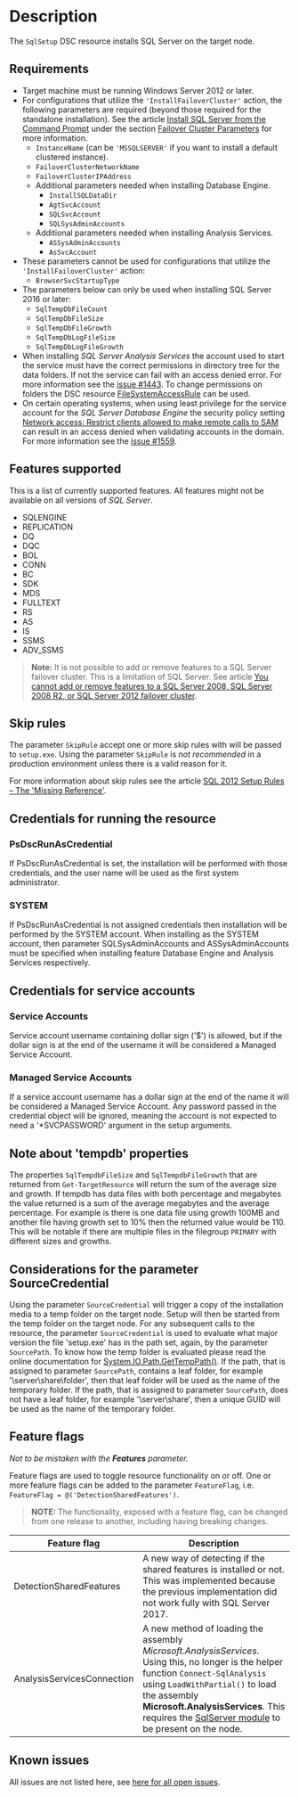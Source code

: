 # Description

The `SqlSetup` DSC resource installs SQL Server on the target node.

## Requirements

- Target machine must be running Windows Server 2012 or later.
- For configurations that utilize the `'InstallFailoverCluster'` action, the following
  parameters are required (beyond those required for the standalone installation).
  See the article [Install SQL Server from the Command Prompt](https://docs.microsoft.com/en-us/sql/database-engine/install-windows/install-sql-server-from-the-command-prompt)
  under the section [Failover Cluster Parameters](https://docs.microsoft.com/en-us/sql/database-engine/install-windows/install-sql-server-from-the-command-prompt#ClusterInstall)
  for more information.
  - `InstanceName` (can be `'MSSQLSERVER'` if you want to install a default
    clustered instance).
  - `FailoverClusterNetworkName`
  - `FailoverClusterIPAddress`
  - Additional parameters needed when installing Database Engine.
    - `InstallSQLDataDir`
    - `AgtSvcAccount`
    - `SQLSvcAccount`
    - `SQLSysAdminAccounts`
  - Additional parameters needed when installing Analysis Services.
    - `ASSysAdminAccounts`
    - `AsSvcAccount`
- These parameters cannot be used for configurations that utilize the
  `'InstallFailoverCluster'` action:
  - `BrowserSvcStartupType`
- The parameters below can only be used when installing SQL Server 2016 or
  later:
  - `SqlTempDbFileCount`
  - `SqlTempDbFileSize`
  - `SqlTempDbFileGrowth`
  - `SqlTempDbLogFileSize`
  - `SqlTempDbLogFileGrowth`
- When installing _SQL Server Analysis Services_ the account used to start
  the service must have the correct permissions in directory tree for the
  data folders. If not the service can fail with an access denied error.
  For more information see the [issue #1443](https://github.com/dsccommunity/SqlServerDsc/issues/1443).
  To change permissions on folders the DSC resource [FileSystemAccessRule](https://github.com/dsccommunity/FileSystemDsc)
  can be used.
- On certain operating systems, when using least privilege for the service
  account for the _SQL Server Database Engine_ the security policy setting
  [Network access: Restrict clients allowed to make remote calls to SAM](https://docs.microsoft.com/en-us/windows/security/threat-protection/security-policy-settings/network-access-restrict-clients-allowed-to-make-remote-sam-calls)
  can result in an access denied when validating accounts in the domain.
  For more information see the [issue #1559](https://github.com/dsccommunity/SqlServerDsc/issues/1559).

## Features supported

This is a list of currently supported features. All features might not be
available on all versions of _SQL Server_.

- SQLENGINE
- REPLICATION
- DQ
- DQC
- BOL
- CONN
- BC
- SDK
- MDS
- FULLTEXT
- RS
- AS
- IS
- SSMS
- ADV_SSMS

> **Note:** It is not possible to add or remove features to a SQL Server failover
>cluster. This is a limitation of SQL Server. See article
>[You cannot add or remove features to a SQL Server 2008, SQL Server 2008 R2, or
>SQL Server 2012 failover cluster](https://support.microsoft.com/en-us/help/2547273/you-cannot-add-or-remove-features-to-a-sql-server-2008,-sql-server-2008-r2,-or-sql-server-2012-failover-cluster).

## Skip rules

The parameter `SkipRule` accept one or more skip rules with will be passed
to `setup.exe`. Using the parameter `SkipRule` is _not recommended_ in a
production environment unless there is a valid reason for it.

For more information about skip rules see the article [SQL 2012 Setup Rules – The 'Missing Reference'](https://deep.data.blog/2014/04/02/sql-2012-setup-rules-the-missing-reference/).

## Credentials for running the resource

### PsDscRunAsCredential

If PsDscRunAsCredential is set, the installation will be performed with those
credentials, and the user name will be used as the first system administrator.

### SYSTEM

If PsDscRunAsCredential is not assigned credentials then installation will be
performed by the SYSTEM account. When installing as the SYSTEM account, then
parameter SQLSysAdminAccounts and ASSysAdminAccounts must be specified when
installing feature Database Engine and Analysis Services respectively.

## Credentials for service accounts

### Service Accounts

Service account username containing dollar sign ('$') is allowed, but if the
dollar sign is at the end of the username it will be considered a Managed Service
Account.

### Managed Service Accounts

If a service account username has a dollar sign at the end of the name it will
be considered a Managed Service Account. Any password passed in
the credential object will be ignored, meaning the account is not expected to
need a '*SVCPASSWORD' argument in the setup arguments.

## Note about 'tempdb' properties

The properties `SqlTempdbFileSize` and `SqlTempdbFileGrowth` that are
returned from `Get-TargetResource` will return the sum of the average size
and growth. If tempdb has data files with both percentage and megabytes the
value returned is a sum of the average megabytes and the average percentage.
For example is there is one data file using growth 100MB and another file
having growth set to 10% then the returned value would be 110.
This will be notable if there are multiple files in the filegroup `PRIMARY`
with different sizes and growths.

## Considerations for the parameter SourceCredential

Using the parameter `SourceCredential` will trigger a copy of the installation
media to a temp folder on the target node. Setup will then be started from
the temp folder on the target node. For any subsequent calls to the resource,
the parameter `SourceCredential` is used to evaluate what major version the
file 'setup.exe' has in the path set, again, by the parameter `SourcePath`.
To know how the temp folder is evaluated please read the online documentation
for [System.IO.Path.GetTempPath()](https://msdn.microsoft.com/en-us/library/system.io.path.gettemppath(v=vs.110).aspx).
If the path, that is assigned to parameter `SourcePath`, contains a leaf folder,
for example '\\server\share\folder', then that leaf folder will be used as the
name of the temporary folder. If the path, that is assigned to parameter
`SourcePath`, does not have a leaf folder, for example '\\server\share', then
a unique GUID will be used as the name of the temporary folder.

## Feature flags

_Not to be mistaken with the **Features** parameter._

Feature flags are used to toggle resource functionality on or off. One or
more feature flags can be added to the parameter `FeatureFlag`, i.e.
`FeatureFlag = @('DetectionSharedFeatures')`.

>**NOTE:** The functionality, exposed with a feature flag, can be changed
>from one release to another, including having breaking changes.

<!-- markdownlint-disable MD013 -->
Feature flag | Description
--- | ---
DetectionSharedFeatures | A new way of detecting if the shared features is installed or not. This was implemented because the previous implementation did not work fully with SQL Server 2017.
AnalysisServicesConnection | A new method of loading the assembly *Microsoft.AnalysisServices*. Using this, no longer is the helper function `Connect-SqlAnalysis` using `LoadWithPartial()` to load the assembly **Microsoft.AnalysisServices**. This requires the [SqlServer module](https://www.powershellgallery.com/packages/SqlServer) to be present on the node.
<!-- markdownlint-enable MD013 -->

## Known issues

All issues are not listed here, see [here for all open issues](https://github.com/dsccommunity/SqlServerDsc/issues?q=is%3Aissue+is%3Aopen+in%3Atitle+SqlSetup).
